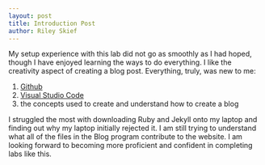 ```yaml
---
layout: post
title: Introduction Post
author: Riley Skief
---
```


My setup experience with this lab did not go as smoothly as I had hoped, though I have enjoyed learning the ways to do everything. I like the creativity aspect of creating a blog post. Everything, truly, was new to me:

1. [Github](https://github.com/)
2. [Visual Studio Code](https://code.visualstudio.com/)
3. the concepts used to create and understand how to create a blog

I struggled the most with downloading Ruby and Jekyll onto my laptop and finding out why my laptop initially rejected it. I am still trying to understand what all of the files in the Blog program contribute to the website. I am looking forward to becoming more proficient and confident in completing labs like this.
